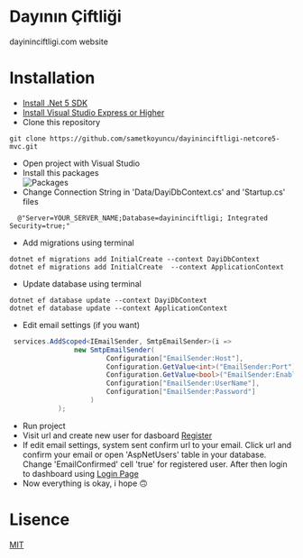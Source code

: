 # Dayının Çiftliği

dayininciftligi.com website

# Installation

- [Install .Net 5 SDK](https://dotnet.microsoft.com/download/dotnet/5.0)
- [Install Visual Studio Express or Higher](https://visualstudio.microsoft.com/tr/downloads/)
- Clone this repository

```shell
git clone https://github.com/sametkoyuncu/dayininciftligi-netcore5-mvc.git
```

- Open project with Visual Studio
- Install this packages\
  ![Packages](https://github.com/sametkoyuncu/dayininciftligi-netcore5-mvc/blob/master/screenshots/Packages.png?raw=true)
- Change Connection String in 'Data/DayiDbContext.cs' and 'Startup.cs' files

```shell
  @"Server=YOUR_SERVER_NAME;Database=dayininciftligi; Integrated Security=true;"
```

- Add migrations using terminal

```shell
dotnet ef migrations add InitialCreate --context DayiDbContext
dotnet ef migrations add InitialCreate  --context ApplicationContext
```

- Update database using terminal

```shell
dotnet ef database update --context DayiDbContext
dotnet ef database update --context ApplicationContext
```

- Edit email settings (if you want)

```c#
 services.AddScoped<IEmailSender, SmtpEmailSender>(i =>
                new SmtpEmailSender(
                        Configuration["EmailSender:Host"],
                        Configuration.GetValue<int>("EmailSender:Port"),
                        Configuration.GetValue<bool>("EmailSender:EnableSSL"),
                        Configuration["EmailSender:UserName"],
                        Configuration["EmailSender:Password"]
                    )
            );
```

- Run project
- Visit url and create new user for dasboard
  [Register](https://localhost:44385/register)
- If edit email settings, system sent confirm url to your email. Click url and confirm your email or open 'AspNetUsers' table in your database. Change 'EmailConfirmed' cell 'true' for registered user. After then login to dashboard using [Login Page](https://localhost:44385/Login)
- Now everything is okay, i hope 🙃

# Lisence

[MIT](https://choosealicense.com/licenses/mit/)
